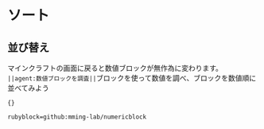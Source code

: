 
# ソート
## 並び替え
マインクラフトの画面に戻ると数値ブロックが無作為に変わります。<br>
``||agent:数値ブロックを調査||``ブロックを使って数値を調べ、ブロックを数値順に並べてみよう<br>


```template
{}
```

```package
rubyblock=github:mming-lab/numericblock
```

